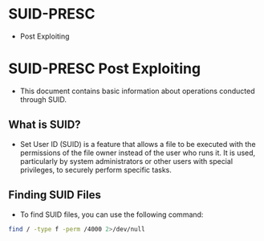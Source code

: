 # SUID-PRESC

- Post Exploiting 

# SUID-PRESC Post Exploiting

- This document contains basic information about operations conducted through SUID.

## What is SUID?

- Set User ID (SUID) is a feature that allows a file to be executed with the permissions of the file owner instead of the user who runs it. It is used, particularly by system administrators or other users with special privileges, to securely perform specific tasks.

## Finding SUID Files

- To find SUID files, you can use the following command:

```bash
find / -type f -perm /4000 2>/dev/null
